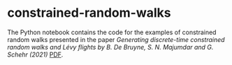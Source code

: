 # constrained-random-walks
The Python notebook contains the code for the examples of constrained random walks presented in the paper *Generating discrete-time constrained random walks and Lévy flights by B. De Bruyne, S. N. Majumdar and G. Schehr (2021)* [PDF](https://arxiv.org/pdf/2104.06145.pdf).
